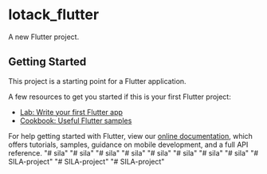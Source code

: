 # lotack_flutter

A new Flutter project.

## Getting Started

This project is a starting point for a Flutter application.

A few resources to get you started if this is your first Flutter project:

- [Lab: Write your first Flutter app](https://flutter.dev/docs/get-started/codelab)
- [Cookbook: Useful Flutter samples](https://flutter.dev/docs/cookbook)

For help getting started with Flutter, view our
[online documentation](https://flutter.dev/docs), which offers tutorials,
samples, guidance on mobile development, and a full API reference.
"# sila" 
"# sila" 
"# sila" 
"# sila" 
"# sila" 
"# sila" 
"# sila" 
"# sila" 
"# SILA-project" 
"# SILA-project" 
"# SILA-project" 
